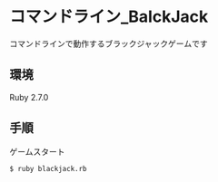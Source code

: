 # コマンドライン_BalckJack

コマンドラインで動作するブラックジャックゲームです

## 環境
Ruby 2.7.0

## 手順

ゲームスタート
```bash
$ ruby blackjack.rb
```

[](./image/blackjack.png)